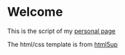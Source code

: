 # Welcome #

This is the script of my [personal page](https://simongravelle.github.io/)

The html/css template is from [html5up](https://html5up.net/)

